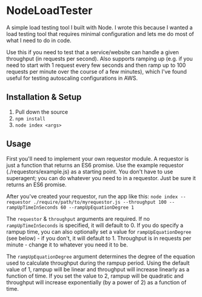 # NodeLoadTester

A simple load testing tool I built with Node.  I wrote this because I wanted a load testing tool that requires minimal configuration and lets me do most of what I need to do in code.

Use this if you need to test that a service/website can handle a given throughput (in requests per second).  Also supports ramping up (e.g. if you need to start with 1 request every few seconds and then ramp up to 100 requests per minute over the course of a few minutes), which I've found useful for testing autoscaling configurations in AWS.

## Installation & Setup
1.  Pull down the source
2.  `npm install`
3.  `node index <args>`

## Usage
First you'll need to implement your own requestor module.  A requestor is just a function that returns an ES6 promise.  Use the example requestor (./requestors/example.js) as a starting point.  You don't have to use superagent; you can do whatever you need to in a requestor.  Just be sure it returns an ES6 promise.

After you've created your requestor, run the app like this:
`node index --requestor ./require/path/to/myrequestor.js --throughput 100 --rampUpTimeInSeconds 60 --rampUpEquationDegree 1`

The `requestor` & `throughput` arguments are required.  If no `rampUpTimeInSeconds` is specified, it will default to 0.  If you do specify a rampup time, you can also optionally set a value for `rampUpEquationDegree` (see below) - if you don't, it will default to 1.  Throughput is in requests per minute - change it to whatever you need it to be.  

The `rampUpEquationDegree` argument determines the degree of the equation used to calculate throughput during the rampup period.  Using the default value of 1, rampup will be linear and throughput will increase linearly as a function of time.  If you set the value to 2, rampup will be quadratic and throughput will increase exponentially (by a power of 2) as a function of time.
